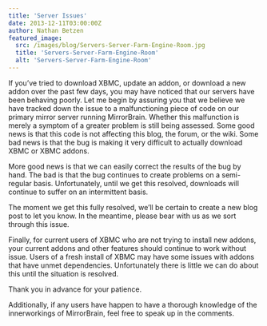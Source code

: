```yaml
---
title: 'Server Issues'
date: 2013-12-11T03:00:00Z
author: Nathan Betzen
featured_image:
  src: /images/blog/Servers-Server-Farm-Engine-Room.jpg
  title: 'Servers-Server-Farm-Engine-Room'
  alt: 'Servers-Server-Farm-Engine-Room'
---
```

If you’ve tried to download XBMC, update an addon, or download a new addon over the past few days, you may have noticed that our servers have been behaving poorly. Let me begin by assuring you that we believe we have tracked down the issue to a malfunctioning piece of code on our primary mirror server running MirrorBrain. Whether this malfunction is merely a symptom of a greater problem is still being assessed. Some good news is that this code is not affecting this blog, the forum, or the wiki. Some bad news is that the bug is making it very difficult to actually download XBMC or XBMC addons.

 More good news is that we can easily correct the results of the bug by hand. The bad is that the bug continues to create problems on a semi-regular basis. Unfortunately, until we get this resolved, downloads will continue to suffer on an intermittent basis.

 The moment we get this fully resolved, we’ll be certain to create a new blog post to let you know. In the meantime, please bear with us as we sort through this issue.

 Finally, for current users of XBMC who are not trying to install new addons, your current addons and other features should continue to work without issue. Users of a fresh install of XBMC may have some issues with addons that have unmet dependencies. Unfortunately there is little we can do about this until the situation is resolved.

 Thank you in advance for your patience.

 Additionally, if any users have happen to have a thorough knowledge of the innerworkings of MirrorBrain, feel free to speak up in the comments.

 